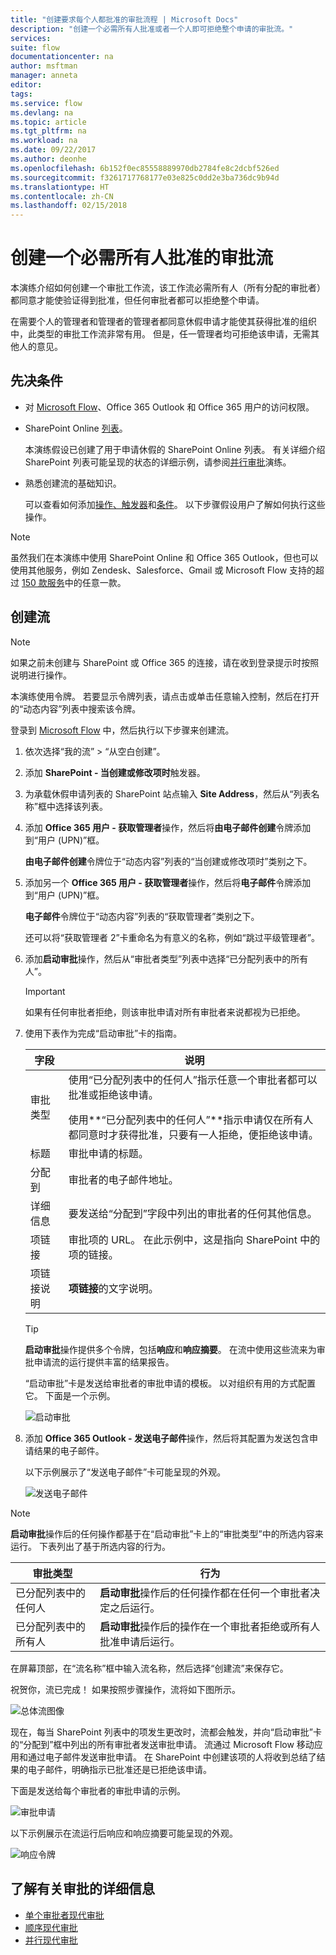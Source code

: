 ```yaml
---
title: "创建要求每个人都批准的审批流程 | Microsoft Docs"
description: "创建一个必需所有人批准或者一个人即可拒绝整个申请的审批流。"
services: 
suite: flow
documentationcenter: na
author: msftman
manager: anneta
editor: 
tags: 
ms.service: flow
ms.devlang: na
ms.topic: article
ms.tgt_pltfrm: na
ms.workload: na
ms.date: 09/22/2017
ms.author: deonhe
ms.openlocfilehash: 6b152f0ec85558889970db2784fe8c2dcbf526ed
ms.sourcegitcommit: f3261717768177e03e825c0dd2e3ba736dc9b94d
ms.translationtype: HT
ms.contentlocale: zh-CN
ms.lasthandoff: 02/15/2018
---
```

# <a name="create-an-approval-flow-that-requires-everyone-to-approve"></a>创建一个必需所有人批准的审批流
本演练介绍如何创建一个审批工作流，该工作流必需所有人（所有分配的审批者）都同意才能使验证得到批准，但任何审批者都可以拒绝整个申请。

在需要个人的管理者和管理者的管理者都同意休假申请才能使其获得批准的组织中，此类型的审批工作流非常有用。 但是，任一管理者均可拒绝该申请，无需其他人的意见。

## <a name="prerequisites"></a>先决条件
* 对 [Microsoft Flow](https://flow.microsoft.com)、Office 365 Outlook 和 Office 365 用户的访问权限。
* SharePoint Online [列表](https://support.office.com/article/SharePoint-lists-I-An-introduction-f11cd5fe-bc87-4f9e-9bfe-bbd87a22a194)。
  
    本演练假设已创建了用于申请休假的 SharePoint Online 列表。 有关详细介绍 SharePoint 列表可能呈现的状态的详细示例，请参阅[并行审批](parallel-modern-approvals.md)演练。
* 熟悉创建流的基础知识。
  
    可以查看如何添加[操作、触发器](multi-step-logic-flow.md#add-another-action)和[条件](add-condition.md)。 以下步骤假设用户了解如何执行这些操作。

> [!NOTE]
> 虽然我们在本演练中使用 SharePoint Online 和 Office 365 Outlook，但也可以使用其他服务，例如 Zendesk、Salesforce、Gmail 或 Microsoft Flow 支持的超过 [150 款服务](https://flow.microsoft.com/connectors/)中的任意一款。
> 
> 

## <a name="create-the-flow"></a>创建流
> [!NOTE]
> 如果之前未创建与 SharePoint 或 Office 365 的连接，请在收到登录提示时按照说明进行操作。
> 
> 

本演练使用令牌。 若要显示令牌列表，请点击或单击任意输入控制，然后在打开的“动态内容”列表中搜索该令牌。

登录到 [Microsoft Flow](https://flow.microsoft.com) 中，然后执行以下步骤来创建流。

1. 依次选择“我的流” > “从空白创建”。
2. 添加 **SharePoint - 当创建或修改项时**触发器。
3. 为承载休假申请列表的 SharePoint 站点输入 **Site Address**，然后从“列表名称”框中选择该列表。
4. 添加 **Office 365 用户 - 获取管理者**操作，然后将**由电子邮件创建**令牌添加到“用户 (UPN)”框。
   
    **由电子邮件创建**令牌位于“动态内容”列表的“当创建或修改项时”类别之下。
5. 添加另一个 **Office 365 用户 - 获取管理者**操作，然后将**电子邮件**令牌添加到“用户 (UPN)”框。
   
    **电子邮件**令牌位于“动态内容”列表的“获取管理者”类别之下。
   
    还可以将“获取管理者 2”卡重命名为有意义的名称，例如“跳过平级管理者”。
6. 添加**启动审批**操作，然后从“审批者类型”列表中选择“已分配列表中的所有人”。
   
   > [!IMPORTANT]
   > 如果有任何审批者拒绝，则该审批申请对所有审批者来说都视为已拒绝。
   > 
   > 
7. 使用下表作为完成“启动审批”卡的指南。
   
   | 字段 | 说明 |
   | --- | --- |
   |  审批类型 |使用“已分配列表中的任何人”指示任意一个审批者都可以批准或拒绝该申请。 </p>使用**“已分配列表中的任何人”**指示申请仅在所有人都同意时才获得批准，只要有一人拒绝，便拒绝该申请。 |
   |  标题 |审批申请的标题。 |
   |  分配到 |审批者的电子邮件地址。 |
   |  详细信息 |要发送给“分配到”字段中列出的审批者的任何其他信息。 |
   |  项链接 |审批项的 URL。 在此示例中，这是指向 SharePoint 中的项的链接。 |
   |  项链接说明 |**项链接**的文字说明。 |
   
   > [!TIP]
   > **启动审批**操作提供多个令牌，包括**响应**和**响应摘要**。 在流中使用这些流来为审批申请流的运行提供丰富的结果报告。
   > 
   > 
   
    “启动审批”卡是发送给审批者的审批申请的模板。 以对组织有用的方式配置它。 下面是一个示例。
   
    ![启动审批](media/all-assigned-must-approve/start-an-approval-card.png)
8. 添加 **Office 365 Outlook - 发送电子邮件**操作，然后将其配置为发送包含申请结果的电子邮件。
   
    以下示例展示了“发送电子邮件”卡可能呈现的外观。
   
    ![发送电子邮件](media/all-assigned-must-approve/send-an-email-card.png)

> [!NOTE]
> **启动审批**操作后的任何操作都基于在“启动审批”卡上的“审批类型”中的所选内容来运行。 下表列出了基于所选内容的行为。
> 
> 

| 审批类型 | 行为 |
| --- | --- |
| 已分配列表中的任何人 |**启动审批**操作后的任何操作都在任何一个审批者决定之后运行。 |
| 已分配列表中的所有人 |**启动审批**操作后的操作在一个审批者拒绝或所有人批准申请后运行。 |

在屏幕顶部，在“流名称”框中输入流名称，然后选择“创建流”来保存它。

祝贺你，流已完成！ 如果按照步骤操作，流将如下图所示。

![总体流图像](media/all-assigned-must-approve/overall-flow.png)

现在，每当 SharePoint 列表中的项发生更改时，流都会触发，并向“启动审批”卡的“分配到”框中列出的所有审批者发送审批申请。 流通过 Microsoft Flow 移动应用和通过电子邮件发送审批申请。 在 SharePoint 中创建该项的人将收到总结了结果的电子邮件，明确指示已批准还是已拒绝该申请。

下面是发送给每个审批者的审批申请的示例。

![审批申请](media/all-assigned-must-approve/approval-request.png)

以下示例展示在流运行后响应和响应摘要可能呈现的外观。

![响应令牌](media/all-assigned-must-approve/response-output.png)

## <a name="learn-more-about-approvals"></a>了解有关审批的详细信息
* [单个审批者现代审批](modern-approvals.md)
* [顺序现代审批](sequential-modern-approvals.md)
* [并行现代审批](sequential-modern-approvals.md)

